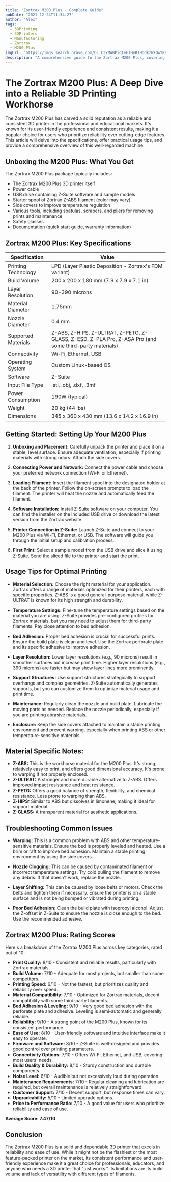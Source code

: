 ```yaml
---
title: "Zortrax M200 Plus - Complete Guide"
pubDate: "2021-12-24T11:34:27"
author: "Alex"
tags:
  - 3DPrinting
  - 3DPrinters
  - Manufacturing
  - Zortrax
  - M200 Plus
imgUrl: "https://imgs.search.brave.com/OL_C3xMWBPiqtv6IHyR1HDdkzWXOwYK8EET55Ov7LgE/rs:fit:860:0:0:0/g:ce/aHR0cHM6Ly9tLm1l/ZGlhLWFtYXpvbi5j/b20vaW1hZ2VzL0kv/MzFQWGI1b2dVM0wu/anBn"
description: "A comprehensive guide to the Zortrax M200 Plus, covering specifications, usage tips, and comparisons with similar products."
---
```


# The Zortrax M200 Plus: A Deep Dive into a Reliable 3D Printing Workhorse

The Zortrax M200 Plus has carved a solid reputation as a reliable and consistent 3D printer in the professional and educational markets. It's known for its user-friendly experience and consistent results, making it a popular choice for users who prioritize reliability over cutting-edge features. This article will delve into the specifications, offer practical usage tips, and provide a comprehensive overview of this well-regarded machine.

## Unboxing the M200 Plus: What You Get

The Zortrax M200 Plus package typically includes:

*   The Zortrax M200 Plus 3D printer itself
*   Power cable
*   USB drive containing Z-Suite software and sample models
*   Starter spool of Zortrax Z-ABS filament (color may vary)
*   Side covers to improve temperature regulation
*   Various tools, including spatulas, scrapers, and pliers for removing prints and maintenance
*   Safety glasses
*   Documentation (quick start guide, warranty information)

## Zortrax M200 Plus: Key Specifications

| Specification         | Value                                     |
| ---------------------- | ----------------------------------------- |
| Printing Technology   | LPD (Layer Plastic Deposition - Zortrax's FDM variant) |
| Build Volume          | 200 x 200 x 180 mm (7.9 x 7.9 x 7.1 in)    |
| Layer Resolution      | 90-390 microns                              |
| Material Diameter     | 1.75mm                                      |
| Nozzle Diameter       | 0.4 mm                                      |
| Supported Materials   | Z-ABS, Z-HIPS, Z-ULTRAT, Z-PETG, Z-GLASS, Z-ESD, Z-PLA Pro, Z-ASA Pro (and some third-party materials) |
| Connectivity          | Wi-Fi, Ethernet, USB                      |
| Operating System      | Custom Linux-based OS                       |
| Software              | Z-Suite                                   |
| Input File Type       | .stl, .obj, .dxf, .3mf                     |
| Power Consumption     | 190W (typical)                              |
| Weight                | 20 kg (44 lbs)                             |
| Dimensions            | 345 x 360 x 430 mm (13.6 x 14.2 x 16.9 in) |

## Getting Started: Setting Up Your M200 Plus

1.  **Unboxing and Placement:** Carefully unpack the printer and place it on a stable, level surface. Ensure adequate ventilation, especially if printing materials with strong odors. Attach the side covers.

2.  **Connecting Power and Network:** Connect the power cable and choose your preferred network connection (Wi-Fi or Ethernet).

3.  **Loading Filament:** Insert the filament spool into the designated holder at the back of the printer. Follow the on-screen prompts to load the filament. The printer will heat the nozzle and automatically feed the filament.

4.  **Software Installation:** Install Z-Suite software on your computer. You can find the installer on the included USB drive or download the latest version from the Zortrax website.

5.  **Printer Connection in Z-Suite:** Launch Z-Suite and connect to your M200 Plus via Wi-Fi, Ethernet, or USB. The software will guide you through the initial setup and calibration process.

6.  **First Print:** Select a sample model from the USB drive and slice it using Z-Suite. Send the sliced file to the printer and start the print.

## Usage Tips for Optimal Printing

*   **Material Selection:** Choose the right material for your application. Zortrax offers a range of materials optimized for their printers, each with specific properties. Z-ABS is a good general-purpose material, while Z-ULTRAT is known for its high strength and durability.

*   **Temperature Settings:** Fine-tune the temperature settings based on the material you are using. Z-Suite provides pre-configured profiles for Zortrax materials, but you may need to adjust them for third-party filaments. Pay close attention to bed adhesion.

*   **Bed Adhesion:** Proper bed adhesion is crucial for successful prints. Ensure the build plate is clean and level. Use the Zortrax perforate plate and its specific adhesive to improve adhesion.

*   **Layer Resolution:** Lower layer resolutions (e.g., 90 microns) result in smoother surfaces but increase print time. Higher layer resolutions (e.g., 390 microns) are faster but may show layer lines more prominently.

*   **Support Structures:** Use support structures strategically to support overhangs and complex geometries. Z-Suite automatically generates supports, but you can customize them to optimize material usage and print time.

*   **Maintenance:** Regularly clean the nozzle and build plate. Lubricate the moving parts as needed. Replace the nozzle periodically, especially if you are printing abrasive materials.

*   **Enclosure:** Keep the side covers attached to maintain a stable printing environment and prevent warping, especially when printing ABS or other temperature-sensitive materials.

## Material Specific Notes:

*   **Z-ABS:** This is the workhorse material for the M200 Plus. It's strong, relatively easy to print, and offers good dimensional accuracy. It's prone to warping if not properly enclosed.
*   **Z-ULTRAT:** A stronger and more durable alternative to Z-ABS. Offers improved impact resistance and heat resistance.
*   **Z-PETG:** Offers a good balance of strength, flexibility, and chemical resistance. Less prone to warping than ABS.
*   **Z-HIPS:** Similar to ABS but dissolves in limonene, making it ideal for support material.
*   **Z-GLASS:** A transparent material for aesthetic applications.

## Troubleshooting Common Issues

*   **Warping:** This is a common problem with ABS and other temperature-sensitive materials. Ensure the bed is properly leveled and heated. Use a brim or raft to improve bed adhesion. Maintain a stable printing environment by using the side covers.

*   **Nozzle Clogging:** This can be caused by contaminated filament or incorrect temperature settings. Try cold pulling the filament to remove any debris. If that doesn't work, replace the nozzle.

*   **Layer Shifting:** This can be caused by loose belts or motors. Check the belts and tighten them if necessary. Ensure the printer is on a stable surface and is not being bumped or vibrated during printing.

*   **Poor Bed Adhesion:** Clean the build plate with isopropyl alcohol. Adjust the Z-offset in Z-Suite to ensure the nozzle is close enough to the bed. Use the recommended adhesive.

## Zortrax M200 Plus: Rating Scores

Here's a breakdown of the Zortrax M200 Plus across key categories, rated out of 10:

*   **Print Quality:** 8/10 - Consistent and reliable results, particularly with Zortrax materials.
*   **Build Volume:** 7/10 - Adequate for most projects, but smaller than some competitors.
*   **Printing Speed:** 6/10 - Not the fastest, but prioritizes quality and reliability over speed.
*   **Material Compatibility:** 7/10 - Optimized for Zortrax materials, decent compatibility with some third-party filaments.
*   **Bed Adhesion & Leveling:** 9/10 - Very good bed adhesion with the perforate plate and adhesive. Leveling is semi-automatic and generally reliable.
*   **Reliability:** 9/10 - A strong point of the M200 Plus, known for its consistent performance.
*   **Ease of Use:** 8/10 - User-friendly software and intuitive interface make it easy to operate.
*   **Firmware and Software:** 8/10 - Z-Suite is well-designed and provides good control over printing parameters.
*   **Connectivity Options:** 7/10 - Offers Wi-Fi, Ethernet, and USB, covering most users' needs.
*   **Build Quality & Durability:** 8/10 - Sturdy construction and durable components.
*   **Noise Level:** 6/10 - Audible but not excessively loud during operation.
*   **Maintenance Requirements:** 7/10 - Regular cleaning and lubrication are required, but overall maintenance is relatively straightforward.
*   **Customer Support:** 7/10 - Decent support, but response times can vary.
*   **Upgradeability:** 5/10 - Limited upgrade options.
*   **Price to Performance Ratio:** 7/10 - A good value for users who prioritize reliability and ease of use.

**Average Score: 7.47/10**

## Conclusion

The Zortrax M200 Plus is a solid and dependable 3D printer that excels in reliability and ease of use. While it might not be the flashiest or the most feature-packed printer on the market, its consistent performance and user-friendly experience make it a great choice for professionals, educators, and anyone who needs a 3D printer that "just works." Its limitations are its build volume and lack of versatility with different types of filaments.
```
